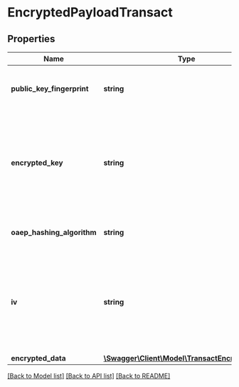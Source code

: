 # EncryptedPayloadTransact

## Properties
Name | Type | Description | Notes
------------ | ------------- | ------------- | -------------
**public_key_fingerprint** | **string** | The fingerprint of the public key used to encrypt the ephemeral AES key.&lt;br&gt; __Max Length: 64__ | [optional] 
**encrypted_key** | **string** | One-time use AES key encrypted by the MasterCard public key (as identified by publicKeyFingerprint) using the OAEP or PKCS#1 v1.5 scheme (depending on the value of oaepHashingAlgorithm. &lt;br&gt; __Max Length: 512__ | [optional] 
**oaep_hashing_algorithm** | **string** | Hashing algorithm used with the OAEP scheme. Must be either SHA256 or SHA512. | [optional] 
**iv** | **string** | The initialization vector used when encrypting data using the one-time use AES key. Must be exactly 16 bytes (32 character hex string) to match the block size. If not present, an IV of zero is assumed.  &lt;br&gt;__Length: 32__ | [optional] 
**encrypted_data** | [**\Swagger\Client\Model\TransactEncryptedData**](TransactEncryptedData.md) |  | [optional] 

[[Back to Model list]](../README.md#documentation-for-models) [[Back to API list]](../README.md#documentation-for-api-endpoints) [[Back to README]](../README.md)


